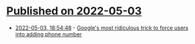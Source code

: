 # [Published on 2022-05-03](index.md)

* [2022-05-03, 18:54:48](https://news.ycombinator.com/item?id=31252070) - [Google's most ridiculous trick to force users into adding phone number](https://news.ycombinator.com/item?id=31252070)
